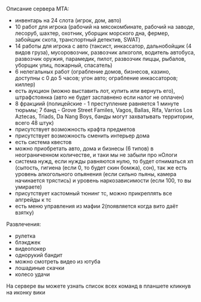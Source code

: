 Описание сервера MTA:
- инвентарь на 24 слота (игрок, дом, авто)
- 10 работ для игрока (рабочий на мясокомбинате, рабочий на заводе, лесоруб, шахтер, охотник, уборщик морского дна, фермер, забойщик скота, транспортный детектив, SWAT)
- 14 работы для игрока с авто (таксист, инкассатор, дальнобойщик (4 видов груза), мусоровозчик, развозчик алкоголя, водитель автобуса, развозчик оружия, парамедик, пилот, развозчик пиццы, рыбалов, уборщик улиц, пожарный, спасатель)
- 6 нелегальных работ (ограбление домов, бизнесов, казино, доступны с 0 до 5 часов; угон авто; ограбление инкассаторов; киллер)
- есть аукцион (можно выставить лот, купить или вернуть его), штрафстоянка (авто не будет заспавнено если налог не оплачен)
- 8 фракциий (полицейские - 1 преступление равняется 1 минуте тюрьмы; 7 банд - Grove Street Familes, Vagos, Ballas, Rifa, Varrios Los Aztecas, Triads, Da Nang Boys, банды могут захватывать территории, всего 48 штук)
- присутствует возможность крафта предметов
- присутствует возможность сменить интерьер дома
- есть система квестов
- можно приобретать авто, дома и бизнесы (6 типов) в неограниченном количестве, и таки мы не забыли про нОлоги
- система нужд, если нужды равняются нулю, то будет отниматься хп (сытость, гигиена (если 0, то будет скин бомжа), сон), так же есть уровень алкогольного опьянения (если сильно пьяны, камера начинается трястись) и уровень наркозависимости (если 100, то вы умираете)
- присутствует кастомный тюнинг тс, можно прикреплять все апгрейды к тс
- есть меню управления из мафии 2(появляется когда вито даёт взятку)

Развлечения:
- рулетка
- блэкджек
- видеопокер
- однорукий бандит
- можно смотреть видео из ютуба
- лошадиные скачки
- колесо удачи

На сервере вы можете узнать список всех команд в планшете кликнув на иконку вики
